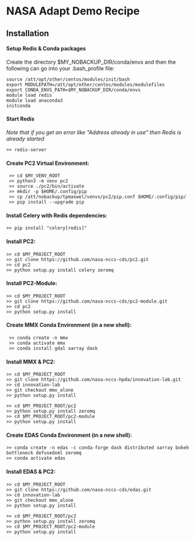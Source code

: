 # NASA Adapt Demo Recipe

## Installation

#### Setup Redis & Conda packages
Create the directory $MY_NOBACKUP_DIR/conda/envs and then the following can go into your .bash_profile file:
```
source /att/opt/other/centos/modules/init/bash
export MODULEPATH=/att/opt/other/centos/modules/modulefiles
export CONDA_ENVS_PATH=$MY_NOBACKUP_DIR/conda/envs
module load redis
module load anaconda3
initconda
```
#### Start Redis
  *Note that if you get an error like "Address already in use" then Redis is already started*
```
>> redis-server
```

#### Create PC2 Virtual Environment:
```
 >> cd $MY_VENV_ROOT
 >> python3 -m venv pc2
 >> source ./pc2/bin/activate 
 >> mkdir -p $HOME/.config/pip
 >> cp /att/nobackup/tpmaxwel/venvs/pc2/pip.conf $HOME/.config/pip/
 >> pip install --upgrade pip
 ```
 
#### Install Celery with Redis dependencies:
```
>> pip install "celery[redis]"
```

#### Install PC2:
```
>> cd $MY_PROJECT_ROOT
>> git clone https://github.com/nasa-nccs-cds/pc2.git
>> cd pc2
>> python setup.py install celery zeromq
```

#### Install PC2-Module:
```
>> cd $MY_PROJECT_ROOT
>> git clone https://github.com/nasa-nccs-cds/pc2-module.git
>> cd pc2
>> python setup.py install
```

#### Create MMX Conda Environment (in a new shell):
```
 >> conda create -n mmx 
 >> conda activate mmx
 >> conda install gdal xarray dask 
 ```
 
 #### Install MMX & PC2:
 ```
>> cd $MY_PROJECT_ROOT
>> git clone https://github.com/nasa-nccs-hpda/innovation-lab.git
>> cd innovation-lab
>> git checkout mmx_alone
>> python setup.py install

>> cd $MY_PROJECT_ROOT/pc2
>> python setup.py install zeromq
>> cd $MY_PROJECT_ROOT/pc2-module
>> python setup.py install 
```
 
 #### Create EDAS Conda Environment (in a new shell):
 ```
 >> conda create -n edas -c conda-forge dask distributed xarray bokeh bottleneck defusedxml zeromq 
 >> conda activate edas
 ```
 
 #### Install EDAS & PC2:
  ```
>> cd $MY_PROJECT_ROOT
>> git clone https://github.com/nasa-nccs-cds/edas.git
>> cd innovation-lab
>> git checkout mmx_alone
>> python setup.py install

>> cd $MY_PROJECT_ROOT/pc2
>> python setup.py install zeromq
>> cd $MY_PROJECT_ROOT/pc2-module
>> python setup.py install 
```
